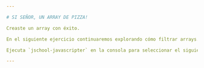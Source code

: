```yaml
---

# SI SEÑOR, UN ARRAY DE PIZZA!

Creaste un array con éxito.

En el siguiente ejercicio continuaremos explorando cómo filtrar arrays.

Ejecuta `jschool-javascripter` en la consola para seleccionar el siguiente ejercicio.

---
```


